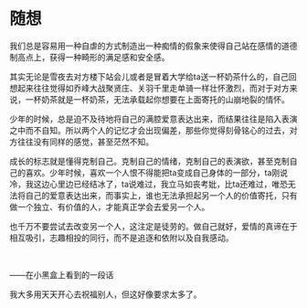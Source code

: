 # 随想

我们总是容易用一种自虐的方式制造出一种痴情的假象来使得自己站在感情的道德制高点上，获得一种畸形的满足感和安全感。



其实无论是雪夜去对方楼下站会儿或者是冒着大学给ta送一杯奶茶什么的，自己回想起来往往觉得如乔峰大战聚贤庄、关羽千里走单骑一样壮怀激烈，而对于对方来说，一杯奶茶就是一杯奶茶，无法承载起你想要在上面寄托的山崩地裂的情怀。



少年的时候，总是迫不及待地将自己的满腔爱意表达出来，而结果往往是陷入表演之中而不自知。所以两个人的记忆才会出现偏差，那些你觉得刻骨铭心的过去，对方往往没有同样的感觉，甚至茫然不知。



成长的标志就是懂得克制自己。克制自己的情绪，克制自己的表演欲，甚至克制自己的喜欢。少年时候，喜欢一个人恨不得能把ta变成自己身体的一部分，ta刚说冷，我这边心里边已经结冰了，ta说难过，我立马如丧考妣，比ta还难过，唯恐无法将自己的爱意表达出来，而事实上，谁也无法承担起另一个人的价值寄托，只有做一个独立、有价值的人，才能真正学会去爱另一个人。



也千万不要尝试去改变另一个人，这注定是徒劳的。做自己就好，爱情的真谛在于相互吸引，志趣相投的同行，而不是追逐和依附以及自我感动。

<br/>

——在小黑盒上看到的一段话

我大多用天天开心去祝福别人，但这好像要求太多了。
